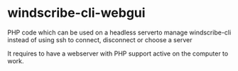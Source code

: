 # windscribe-cli-webgui

PHP code which can be used on a headless serverto manage windscribe-cli instead of using ssh to connect, disconnect or choose a server

It requires to have a webserver with PHP support active on the computer to work.
